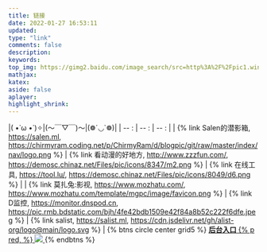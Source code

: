 ```yaml
---
title: 链接
date: 2022-01-27 16:53:11
updated:
type: "link"
comments: false
description:
keywords:
top_img: https://gimg2.baidu.com/image_search/src=http%3A%2F%2Fpic1.win4000.com%2Fwallpaper%2F2019-05-31%2F5cf0e858651d3.jpg&refer=http%3A%2F%2Fpic1.win4000.com&app=2002&size=f9999,10000&q=a80&n=0&g=0n&fmt=jpeg?sec=1646213985&t=bc76b395b4495b5348e59c6a06fa142d
mathjax:
katex:
aside: false
aplayer:
highlight_shrink:
---
```

<!--     
    title	【必需】页面标题
    date	【必需】页面创建日期
    type	【必需】标籤、分类和友情链接三个页面需要配置
    updated	【可选】页面更新日期
    description	【可选】页面描述
    keywords	【可选】页面关键字
    comments	【可选】显示页面评论模块(默认 true)
    top_img	【可选】页面顶部图片
    mathjax	【可选】显示mathjax(当设置mathjax的per_page: false时，才需要配置，默认 false)
    katex	【可选】显示katex(当设置katex的per_page: false时，才需要配置，默认 false)
    aside	【可选】显示侧边栏 (默认 true)
    aplayer	【可选】在需要的页面加载aplayer的js和css,请参考文章下面的音乐 配置
    highlight_shrink	【可选】配置代码框是否展开(true/false)(默认为设置中highlight_shrink的配置) 
    -->

|( •̀ ω •́ )✧|(～￣▽￣)～|(❁´◡`❁)|
| -- : | -- : | -- : |
| {% link Salen的潜影箱, https://salen.ml, https://chirmyram.coding.net/p/ChirmyRam/d/blogpic/git/raw/master/index/nav/logo.png %} | {% link 看动漫的好地方, http://www.zzzfun.com/, https://demosc.chinaz.net/Files/pic/icons/8347/m2.png %} | {% link 在线工具, https://tool.lu/, https://demosc.chinaz.net/Files/pic/icons/8049/d6.png %} |
| {% link 莫扎兔:影视, https://www.mozhatu.com/, https://www.mozhatu.com/template/mgpc/image/favicon.png %} | {% link D监控, https://monitor.dnspod.cn, https://pic.rmb.bdstatic.com/bjh/4fe42bdb1509e42f84a8b52c222f6dfe.jpeg %} | {% link salist, https://salist.ml, https://cdn.jsdelivr.net/gh/alist-org/logo@main/logo.svg %}  |
{% btns circle center grid5 %}
<a href='https://1.salen.workers.dev/hpp/admin/login'>
  <b>后台入口</b>
  {% p red,  %}
  <img src='https://pic.rmb.bdstatic.com/bjh/e6b8cc5e6591ba8b0c16c674488cb5d1.jpeg'>
</a>
{% endbtns %}

